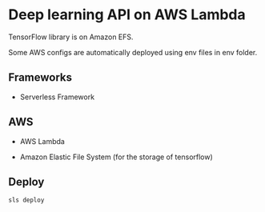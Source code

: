 # Deep learning API on AWS Lambda
TensorFlow library is on Amazon EFS.

Some AWS configs are automatically deployed using env files in env folder.

## Frameworks

- Serverless Framework

## AWS

- AWS Lambda

- Amazon Elastic File System (for the storage of tensorflow)

## Deploy

```
sls deploy
```
